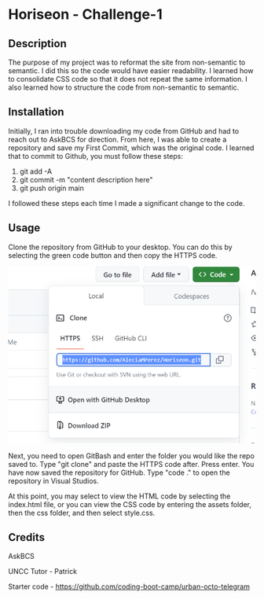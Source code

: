 # Horiseon - Challenge-1

## Description

The purpose of my project was to reformat the site from non-semantic to semantic. I did this so the code would have easier readability. I learned how to consolidate CSS code so that it does not repeat the same information. I also learned how to structure the code from non-semantic to semantic. 

## Installation

Initially, I ran into trouble downloading my code from GitHub and had to reach out to AskBCS for direction. From here, I was able to create a repository and save my First Commit, which was the original code. I learned that to commit to Github, you must follow these steps: 
1. git add -A
2. git commit -m "content description here"
3. git push origin main

I followed these steps each time I made a significant change to the code. 

## Usage

Clone the repository from GitHub to your desktop. You can do this by selecting the green code button and then copy the HTTPS code. 

![GreenCodeButton](/assets/images/HoriseonPathwayCropped.png)

Next, you need to open GitBash and enter the folder you would like the repo saved to. Type "git clone" and paste the HTTPS code after. Press enter. You have now saved the repository for GitHub. Type "code ." to open the repository in Visual Studios.

At this point, you may select to view the HTML code by selecting the index.html file, or you can view the CSS code by entering the assets folder, then the css folder, and then select style.css.




## Credits

AskBCS

UNCC Tutor - Patrick

Starter code - https://github.com/coding-boot-camp/urban-octo-telegram 


